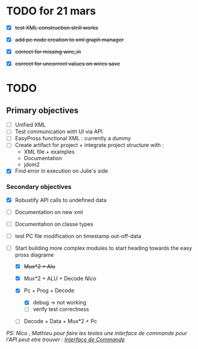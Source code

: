 # TODO for 21 mars #

- [x] <del>test XML construction strill works</del>
- [x] <del>add pc node creation to xml graph manager </del>
- [x] <del>correct for missing wire_in</del>
- [x] <del>correct for uncorrect values on wires save</del>


# TODO #

## Primary objectives ##

- [ ] Unified XML
- [ ] Test communication with UI via API 
- [ ] EasyPross functional XML : currently a dummy 
- [ ] Create artifact for project + integrate project structure with :
    - XML file + examples
    - Documentation
    - jdom2
- [x] Find error in execution on Julie's side
### Secondary objectives ###

- [x] Robustify API calls to undefined data
- [ ] Documentation on new xml 
- [ ] Documentation on classe types
- [ ] test PC file modification on timestamp out-off-data

- [ ] Start building more complex modules to start heading towards the easy pross diagrame 
    - [x] <del>Mux*2 + Alu</del>
    - [x] Mux*2 + ALU + Decode _Nico_
    - [x] Pc + Prog + Decode
        - [x] debug -> not working
        - [ ] verify test correctness
    - [ ] Decode + Data + Mux*2 + Pc


_PS: Nico , Mathieu pour faire les testes une interface de commande pour l'API peut etre trouver :
[Interface de Commande](https://github.com/Essenceia/EasyPross_Consol_Commande_Interface)_

